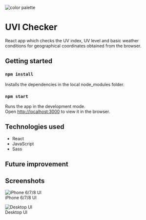 ![color palette](https://user-images.githubusercontent.com/33831675/84507185-b8a8f400-acc0-11ea-88a3-a00bb253100c.png "color palette")

# UVI Checker

React app which checks the UV index, UV level and basic weather conditions for geographical coordinates obtained from the browser.

## Getting started

### `npm install`

Installs the dependencies in the local node_modules folder.

### `npm start`

Runs the app in the development mode.<br />
Open [http://localhost:3000](http://localhost:3000) to view it in the browser.

## Technologies used

* React
* JavaScript
* Sass

## Future improvement

## Screenshots

![iPhone 6/7/8 UI](https://user-images.githubusercontent.com/33831675/84505290-c5781880-acbd-11ea-900d-e35d1f14f831.png "iPhone 6/7/8 UI")<br>iPhone 6/7/8 UI

![Desktop UI](https://user-images.githubusercontent.com/33831675/84506324-7d59f580-acbf-11ea-82a2-f72739d4cae0.png "Full HD Desktop UI")<br>Desktop UI

